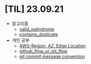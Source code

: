 # [TIL] 23.09.21

* 알고리즘
  * [valid_palindrome](../java_algorithm/leetcode/src/valid_palindrome/Solution230921.java)
  * [contains_duplicate](../java_algorithm/leetcode/src/contains_duplicate/Solution230921.java)
* 개인 공부
  * [AWS-Region, AZ, Edge Location](../aws_study/global_infra.md)
  * [github_flow_or_git_flow](../git_or_github/git_flow_or_github_flow.md)
  * [git commit message convention](../git_or_github/git_commit_message_convention.md)

  


  